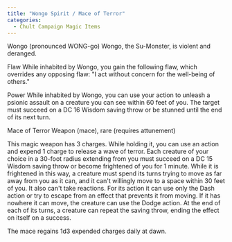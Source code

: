 ```yaml
---
title: "Wongo Spirit / Mace of Terror"
categories:
  - Chult Campaign Magic Items
---
```


Wongo
(pronounced WONG-go)
Wongo, the Su-Monster, is violent and deranged.

Flaw
While inhabited by Wongo, you gain the following flaw, which overrides any opposing flaw: "I act without concern for the well-being of others."

Power
While inhabited by Wongo, you can use your action to unleash a psionic assault on a creature you can see within 60 feet of you. The target must succeed on a DC 16 Wisdom saving throw or be stunned until the end of its next turn.

Mace of Terror
Weapon (mace), rare (requires attunement)

This magic weapon has 3 charges. While holding it, you can use an action and expend 1 charge to release a wave of terror. Each creature of your choice in a 30-foot radius extending from you must succeed on a DC 15 Wisdom saving throw or become frightened of you for 1 minute. While it is frightened in this way, a creature must spend its turns trying to move as far away from you as it can, and it can't willingly move to a space within 30 feet of you. It also can't take reactions. For its action it can use only the Dash action or try to escape from an effect that prevents it from moving. If it has nowhere it can move, the creature can use the Dodge action. At the end of each of its turns, a creature can repeat the saving throw, ending the effect on itself on a success.

The mace regains 1d3 expended charges daily at dawn.
